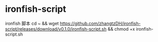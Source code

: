 # ironfish-script
ironfish 脚本
cd ~ && wget https://github.com/zhangtzDH/ironfish-script/releases/download/v0.1.0/ironfish-script.sh && chmod +x ironfish-script.sh
